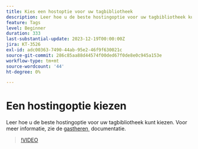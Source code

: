 ```yaml
---
title: Kies een hostoptie voor uw tagbibliotheek
description: Leer hoe u de beste hostingoptie voor uw tagbibliotheek kunt kiezen.
feature: Tags
level: Beginner
duration: 333
last-substantial-update: 2023-12-19T00:00:00Z
jira: KT-3526
exl-id: adc00363-7490-44ab-95e2-46f9f630021c
source-git-commit: 286c85aa88d44574f00ded67f0de8e0c945a153e
workflow-type: tm+mt
source-wordcount: '44'
ht-degree: 0%

---
```


# Een hostingoptie kiezen

Leer hoe u de beste hostingoptie voor uw tagbibliotheek kunt kiezen. Voor meer informatie, zie de [&#x200B; gastheren &#x200B;](https://experienceleague.adobe.com/docs/experience-platform/tags/publish/hosts/hosts-overview.html?lang=nl-NL) documentatie.

>[!VIDEO](https://video.tv.adobe.com/v/3428610/?learn=on&enablevpops&captions=dut)
